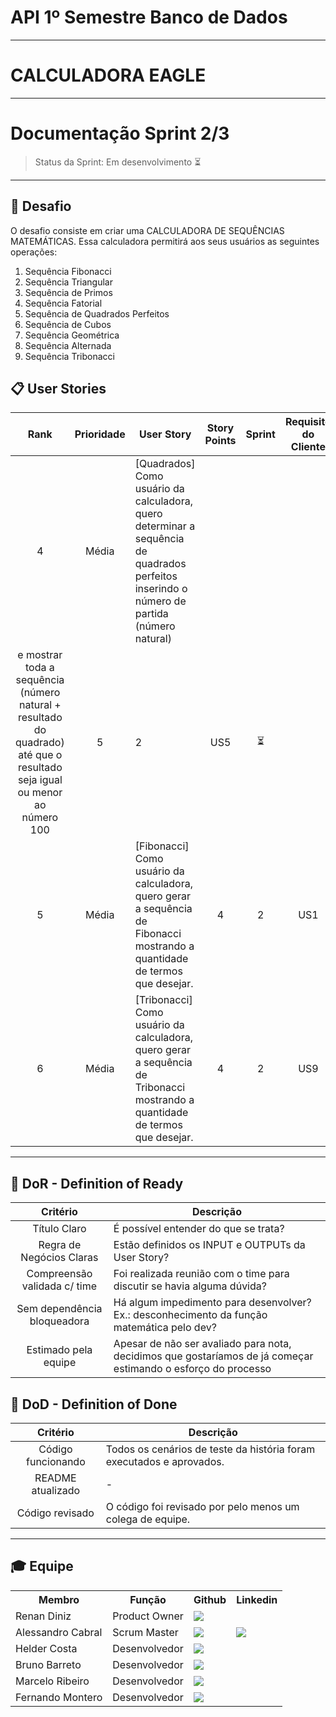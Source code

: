 # API 1º Semestre Banco de Dados

---

# CALCULADORA EAGLE

---

# Documentação Sprint 2/3

> Status da Sprint: Em desenvolvimento ⏳

---

## 🏅 Desafio <a id="desafio"></a>

O desafio consiste em criar uma CALCULADORA DE SEQUÊNCIAS MATEMÁTICAS. Essa calculadora permitirá aos seus usuários as seguintes operações:
1. Sequência Fibonacci
2. Sequência Triangular
3. Sequência de Primos
4. Sequência Fatorial
5. Sequência de Quadrados Perfeitos
6. Sequência de Cubos
7. Sequência Geométrica
8. Sequência Alternada
9. Sequência Tribonacci


## 📋 User Stories <a id="backlog"></a>


| Rank | Prioridade | User Story| Story Points | Sprint | Requisito do Cliente | Status |
| :--: | :--------: | -------------------------------------------------------------------------------------------------------------------------------------------------------------------------------------------------------------- | :----------: | :----: | :------------------: | :----: |
|   4  |    Média   | [Quadrados] Como usuário da calculadora, quero determinar a sequência de quadrados perfeitos inserindo o número de partida (número natural)
e mostrar toda a sequência (número natural + resultado do quadrado) até que o resultado seja igual ou menor ao número 100							|      5      |    2	|       US5      |    ⏳   |
|   5  |    Média   | [Fibonacci] Como usuário da calculadora, quero gerar a sequência de Fibonacci mostrando a quantidade de termos que desejar.	|      4      |    2	|       US1      |    ⏳   |
|   6  |    Média   | [Tribonacci] Como usuário da calculadora, quero gerar a sequência de Tribonacci mostrando a quantidade de termos que desejar. |      4      |    2	|       US9      |    ⏳   |
---

## 🏅 DoR - Definition of Ready <a id="dor"></a>

|             Critério					| Descrição                                                                              						|
| :------------------------------:		| -------------------------------------------------------------------------------------------------				|
|  Título Claro   						| É possível entender do que se trata? 																			|
| Regra de Negócios Claras				| Estão definidos os INPUT  e OUTPUTs da User Story?															|
| Compreensão validada c/ time			| Foi realizada reunião com o time para discutir se havia alguma dúvida? 										|
| Sem dependência bloqueadora			| Há algum impedimento para desenvolver? Ex.: desconhecimento da função matemática pelo dev?					|
| Estimado pela equipe					| Apesar de não ser avaliado para nota, decidimos que gostaríamos de já começar estimando o esforço do processo	|


## 🏅 DoD - Definition of Done <a id="dod"></a>

|                 Critério                 | Descrição                                                                           	|
| :--------------------------------------: | ------------------------------------------------------------------------------------	|
|     Código funcionando 				   | Todos os cenários de teste da história foram executados e aprovados.			     	|
|     README atualizado				       | -																						|
|     Código revisado          			   | O código foi revisado por pelo menos um colega de equipe.                          	|

---

## 🎓 Equipe <a id="equipe"></a>

<div align="center">
  <table>
    <tr>
      <th>Membro</th>
      <th>Função</th>
      <th>Github</th>
      <th>Linkedin</th>
    </tr>
    <tr>
      <td>Renan Diniz</td>
      <td>Product Owner</td>
      <td><a href="https://github.com/renandiniz8"><img src="https://img.shields.io/badge/GitHub-100000?style=for-the-badge&logo=github&logoColor=white"></a></td>
      <td><!--<a href="https://www.linkedin.com/in/"><img src="https://img.shields.io/badge/LinkedIn-0077B5?style=for-the-badge&logo=linkedin&logoColor=white"></a>--></td>
    </tr>
    <tr>
      <td>Alessandro Cabral</td>
      <td>Scrum Master</td>
      <td><a href="https://github.com/alessandrocabralfatec"><img src="https://img.shields.io/badge/GitHub-100000?style=for-the-badge&logo=github&logoColor=white"></a></td>
      <td><a href="https://www.linkedin.com/in/alessandro-augusto-ferreira-cabral-9b805553"><img src="https://img.shields.io/badge/LinkedIn-0077B5?style=for-the-badge&logo=linkedin&logoColor=white"></a></td>
    </tr>
    <tr>
      <td>Helder Costa</td>
      <td>Desenvolvedor</td>
      <td><a href="https://github.com/helderfcosta"><img src="https://img.shields.io/badge/GitHub-100000?style=for-the-badge&logo=github&logoColor=white"></a></td>
      <td><!--<a href="https://www.linkedin.com/in/"><img src="https://img.shields.io/badge/LinkedIn-0077B5?style=for-the-badge&logo=linkedin&logoColor=white"></a>--></td>
    </tr>
    <tr>
      <td>Bruno Barreto</td>
      <td>Desenvolvedor</td>
      <td><a href="https://github.com/bbarreto51"><img src="https://img.shields.io/badge/GitHub-100000?style=for-the-badge&logo=github&logoColor=white"></a></td>
      <td><!--<a href="https://www.linkedin.com/in/"><img src="https://img.shields.io/badge/LinkedIn-0077B5?style=for-the-badge&logo=linkedin&logoColor=white"></a>--></td></a></td>
    </tr>
    <tr>
      <td>Marcelo Ribeiro</td>
      <td>Desenvolvedor</td>
      <td><a href="https://github.com/Ribeiro199"><img src="https://img.shields.io/badge/GitHub-100000?style=for-the-badge&logo=github&logoColor=white"></a></td>
      <td><!--<a href="https://www.linkedin.com/in/"><img src="https://img.shields.io/badge/LinkedIn-0077B5?style=for-the-badge&logo=linkedin&logoColor=white"></a>--></td></a></td>
    </tr>
    <tr>
      <td>Fernando Montero</td>
      <td>Desenvolvedor</td>
      <td><a href="https://github.com/fernandocosta45"><img src="https://img.shields.io/badge/GitHub-100000?style=for-the-badge&logo=github&logoColor=white"></a></td>
      <td><!--<a href="https://www.linkedin.com/in/"><img src="https://img.shields.io/badge/LinkedIn-0077B5?style=for-the-badge&logo=linkedin&logoColor=white"></a>--></td></a></td>
    </tr>
  </table>
</div>